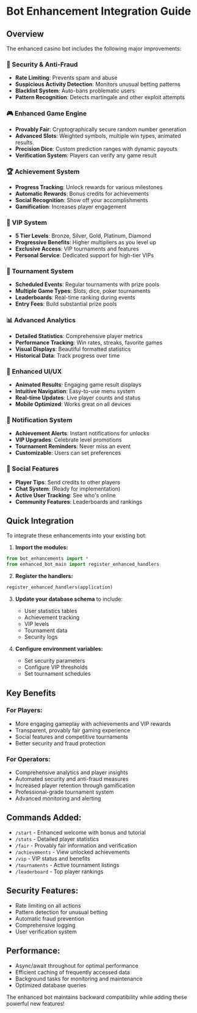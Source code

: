 # Bot Enhancement Integration Guide

## Overview
The enhanced casino bot includes the following major improvements:

### 🔐 Security & Anti-Fraud
- **Rate Limiting**: Prevents spam and abuse
- **Suspicious Activity Detection**: Monitors unusual betting patterns
- **Blacklist System**: Auto-bans problematic users
- **Pattern Recognition**: Detects martingale and other exploit attempts

### 🎮 Enhanced Game Engine
- **Provably Fair**: Cryptographically secure random number generation
- **Advanced Slots**: Weighted symbols, multiple win types, animated results
- **Precision Dice**: Custom prediction ranges with dynamic payouts
- **Verification System**: Players can verify any game result

### 🏆 Achievement System
- **Progress Tracking**: Unlock rewards for various milestones
- **Automatic Rewards**: Bonus credits for achievements
- **Social Recognition**: Show off your accomplishments
- **Gamification**: Increases player engagement

### 👑 VIP System
- **5 Tier Levels**: Bronze, Silver, Gold, Platinum, Diamond
- **Progressive Benefits**: Higher multipliers as you level up
- **Exclusive Access**: VIP tournaments and features
- **Personal Service**: Dedicated support for high-tier VIPs

### 🏅 Tournament System
- **Scheduled Events**: Regular tournaments with prize pools
- **Multiple Game Types**: Slots, dice, poker tournaments
- **Leaderboards**: Real-time ranking during events
- **Entry Fees**: Build substantial prize pools

### 📊 Advanced Analytics
- **Detailed Statistics**: Comprehensive player metrics
- **Performance Tracking**: Win rates, streaks, favorite games
- **Visual Displays**: Beautiful formatted statistics
- **Historical Data**: Track progress over time

### 🎨 Enhanced UI/UX
- **Animated Results**: Engaging game result displays
- **Intuitive Navigation**: Easy-to-use menu system
- **Real-time Updates**: Live player counts and status
- **Mobile Optimized**: Works great on all devices

### 🔔 Notification System
- **Achievement Alerts**: Instant notifications for unlocks
- **VIP Upgrades**: Celebrate level promotions
- **Tournament Reminders**: Never miss an event
- **Customizable**: Users can set preferences

### 💬 Social Features
- **Player Tips**: Send credits to other players
- **Chat System**: (Ready for implementation)
- **Active User Tracking**: See who's online
- **Community Features**: Leaderboards and rankings

## Quick Integration

To integrate these enhancements into your existing bot:

1. **Import the modules:**
```python
from bot_enhancements import *
from enhanced_bot_main import register_enhanced_handlers
```

2. **Register the handlers:**
```python
register_enhanced_handlers(application)
```

3. **Update your database schema** to include:
   - User statistics tables
   - Achievement tracking
   - VIP levels
   - Tournament data
   - Security logs

4. **Configure environment variables:**
   - Set security parameters
   - Configure VIP thresholds
   - Set tournament schedules

## Key Benefits

### For Players:
- More engaging gameplay with achievements and VIP rewards
- Transparent, provably fair gaming experience
- Social features and competitive tournaments
- Better security and fraud protection

### For Operators:
- Comprehensive analytics and player insights
- Automated security and anti-fraud measures
- Increased player retention through gamification
- Professional-grade tournament system
- Advanced monitoring and alerting

## Commands Added:
- `/start` - Enhanced welcome with bonus and tutorial
- `/stats` - Detailed player statistics
- `/fair` - Provably fair information and verification
- `/achievements` - View unlocked achievements
- `/vip` - VIP status and benefits
- `/tournaments` - Active tournament listings
- `/leaderboard` - Top player rankings

## Security Features:
- Rate limiting on all actions
- Pattern detection for unusual betting
- Automatic fraud prevention
- Comprehensive logging
- User verification system

## Performance:
- Async/await throughout for optimal performance
- Efficient caching of frequently accessed data
- Background tasks for monitoring and maintenance
- Optimized database queries

The enhanced bot maintains backward compatibility while adding these powerful new features!
